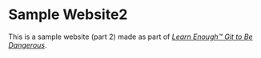 # Sample Website2

This is a sample website (part 2) made as part of [*Learn Enough™ Git to Be
Dangerous*](https://www.learnenough.com/git-tutorial).